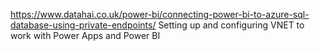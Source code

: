 https://www.datahai.co.uk/power-bi/connecting-power-bi-to-azure-sql-database-using-private-endpoints/
Setting up and configuring VNET to work with Power Apps and Power BI